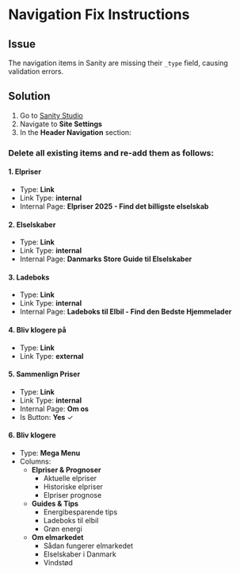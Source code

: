 # Navigation Fix Instructions

## Issue
The navigation items in Sanity are missing their `_type` field, causing validation errors.

## Solution
1. Go to [Sanity Studio](https://dinelportal.sanity.studio)
2. Navigate to **Site Settings**
3. In the **Header Navigation** section:

### Delete all existing items and re-add them as follows:

#### 1. Elpriser
- Type: **Link**
- Link Type: **internal**
- Internal Page: **Elpriser 2025 - Find det billigste elselskab**

#### 2. Elselskaber
- Type: **Link**
- Link Type: **internal**
- Internal Page: **Danmarks Store Guide til Elselskaber**

#### 3. Ladeboks
- Type: **Link**
- Link Type: **internal**
- Internal Page: **Ladeboks til Elbil - Find den Bedste Hjemmelader**

#### 4. Bliv klogere på
- Type: **Link**
- Link Type: **external**

#### 5. Sammenlign Priser
- Type: **Link**
- Link Type: **internal**
- Internal Page: **Om os**
- Is Button: **Yes** ✓

#### 6. Bliv klogere
- Type: **Mega Menu**
- Columns:
  - **Elpriser & Prognoser**
    - Aktuelle elpriser
    - Historiske elpriser
    - Elpriser prognose
  - **Guides & Tips**
    - Energibesparende tips
    - Ladeboks til elbil
    - Grøn energi
  - **Om elmarkedet**
    - Sådan fungerer elmarkedet
    - Elselskaber i Danmark
    - Vindstød

